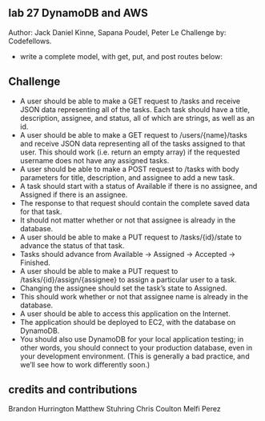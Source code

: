 ## lab 27 DynamoDB and AWS
Author: Jack Daniel Kinne, Sapana Poudel, Peter Le
Challenge by: Codefellows.
<!-- Short summary or background information -->
- write a complete model, with get, put, and post routes below:


## Challenge
<!-- Description of the challenge -->
- A user should be able to make a GET request to /tasks and receive JSON data representing all of the tasks.
Each task should have a title, description, assignee, and status, all of which are strings, as well as an id.
- A user should be able to make a GET request to /users/{name}/tasks and receive JSON data representing all of the tasks assigned to that user.
This should work (i.e. return an empty array) if the requested username does not have any assigned tasks.
- A user should be able to make a POST request to /tasks with body parameters for title, description, and assignee to add a new task.
- A task should start with a status of Available if there is no assignee, and Assigned if there is an assignee.
- The response to that request should contain the complete saved data for that task.
- It should not matter whether or not that assignee is already in the database.
- A user should be able to make a PUT request to /tasks/{id}/state to advance the status of that task.
- Tasks should advance from Available -> Assigned -> Accepted -> Finished.
- A user should be able to make a PUT request to /tasks/{id}/assign/{assignee} to assign a particular user to a task.
- Changing the assignee should set the task’s state to Assigned.
- This should work whether or not that assignee name is already in the database.
- A user should be able to access this application on the Internet.
- The application should be deployed to EC2, with the database on DynamoDB.
- You should also use DynamoDB for your local application testing; in other words, you should connect to your production database, even in your development environment. (This is generally a bad practice, and we’ll see how to work differently soon.)

## credits and contributions
Brandon Hurrington
Matthew Stuhring
Chris Coulton
Melfi Perez
